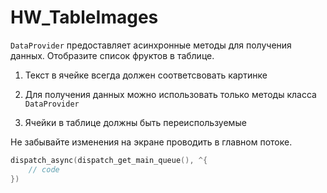 HW_TableImages
==============
`DataProvider` предоставляет асинхронные методы для получения данных. Отобразите список фруктов в таблице. 

1) Текст в ячейке всегда должен соответсвовать картинке

2) Для получения данных можно использовать только методы класса `DataProvider`

3) Ячейки в таблицe должны быть переиспользуемые

Не забывайте изменения на экране проводить в главном потоке.
```objective-c
dispatch_async(dispatch_get_main_queue(), ^{
    // code
})
```
